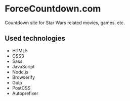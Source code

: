 # ForceCountdown.com

Countdown site for Star Wars related movies, games, etc.

## Used technologies
* HTML5
* CSS3
* Sass
* JavaScript
* Node.js
* Browserify
* Gulp
* PostCSS
* Autoprefixer
